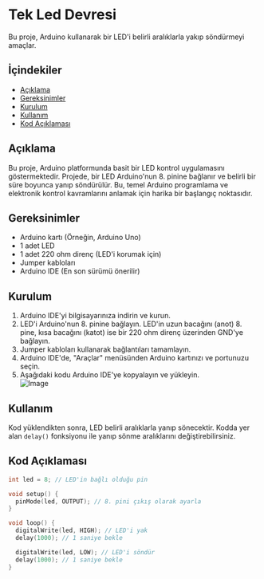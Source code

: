 # Tek Led Devresi

Bu proje, Arduino kullanarak bir LED'i belirli aralıklarla yakıp söndürmeyi amaçlar.

## İçindekiler

- [Açıklama](#açıklama)
- [Gereksinimler](#gereksinimler)
- [Kurulum](#kurulum)
- [Kullanım](#kullanım)
- [Kod Açıklaması](#kod-açıklaması)

## Açıklama

Bu proje, Arduino platformunda basit bir LED kontrol uygulamasını göstermektedir. Projede, bir LED Arduino'nun 8. pinine bağlanır ve belirli bir süre boyunca yanıp söndürülür. Bu, temel Arduino programlama ve elektronik kontrol kavramlarını anlamak için harika bir başlangıç noktasıdır.

## Gereksinimler

- Arduino kartı (Örneğin, Arduino Uno)
- 1 adet LED
- 1 adet 220 ohm direnç (LED'i korumak için)
- Jumper kabloları
- Arduino IDE (En son sürümü önerilir)

## Kurulum

1. Arduino IDE'yi bilgisayarınıza indirin ve kurun.
2. LED'i Arduino'nun 8. pinine bağlayın. LED'in uzun bacağını (anot) 8. pine, kısa bacağını (katot) ise bir 220 ohm direnç üzerinden GND'ye bağlayın.
3. Jumper kabloları kullanarak bağlantıları tamamlayın.
4. Arduino IDE'de, "Araçlar" menüsünden Arduino kartınızı ve portunuzu seçin.
5. Aşağıdaki kodu Arduino IDE'ye kopyalayın ve yükleyin.  
  ![Image](https://github.com/user-attachments/assets/41a2e45d-7635-4add-abf2-3a997702318f)

## Kullanım

Kod yüklendikten sonra, LED belirli aralıklarla yanıp sönecektir. Kodda yer alan `delay()` fonksiyonu ile yanıp sönme aralıklarını değiştirebilirsiniz.

## Kod Açıklaması

```c++
int led = 8; // LED'in bağlı olduğu pin

void setup() {
  pinMode(led, OUTPUT); // 8. pini çıkış olarak ayarla
}

void loop() {
  digitalWrite(led, HIGH); // LED'i yak
  delay(1000); // 1 saniye bekle

  digitalWrite(led, LOW); // LED'i söndür
  delay(1000); // 1 saniye bekle
}
